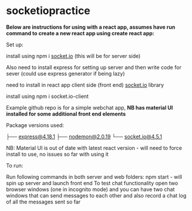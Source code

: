 # socketiopractice

**Below are instructions for using with a react app, assumes have run command to create a new react app using create react app:**

Set up:

install using npm i [socket.io](http://socket.io) (this will be for server side)

Also need to install express for setting up server and then write code for sever (could use express generator if being lazy)

need to install in react app client side (front end) [socket.io](http://socket.io) library

install using npm i socket.io-client

Example github repo is for a simple webchat app, **NB has material UI installed for some additional front end elements**

Package versions used:

├── express@4.18.1
├── nodemon@2.0.19
└── socket.io@4.5.1

NB: Material UI is out of date with latest react version - will need to force install to use, no issues so far with using it

To run:

Run following commands in both server and web folders: npm start - will spin up server and launch front end
To test chat functionality open two browser windows (one in incognito mode) and you can have two chat windows that can send messages to each other and also record a chat log of all the messages sent so far

